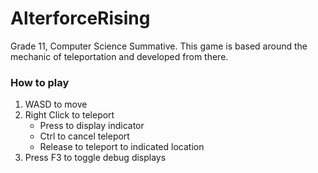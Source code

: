 # AlterforceRising
Grade 11, Computer Science Summative. This game is based around the mechanic of teleportation and developed from there. 

### How to play
1. WASD to move
2. Right Click to teleport
	- Press to display indicator
	- Ctrl to cancel teleport
	- Release to teleport to indicated location
3. Press F3 to toggle debug displays
